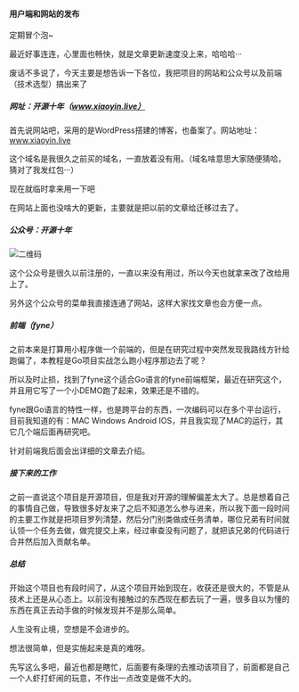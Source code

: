 #### 用户端和网站的发布

定期冒个泡~

最近好事连连，心里面也畅快，就是文章更新速度没上来，哈哈哈···

废话不多说了，今天主要是想告诉一下各位，我把项目的网站和公众号以及前端（技术选型）搞出来了

##### 网址：开源十年（www.xiaoyin.live）

首先说网站吧，采用的是WordPress搭建的博客，也备案了。网站地址：www.xiaoyin.live

这个域名是我很久之前买的域名，一直放着没有用。（域名啥意思大家随便猜哈，猜对了我发红包···）

现在就临时拿来用一下吧

在网站上面也没啥大的更新，主要就是把以前的文章给迁移过去了。

##### 公众号：开源十年

![二维码](https://www.xiaoyin.live/wp-content/uploads/2022/11/qrcode.bmp)

这个公众号是很久以前注册的，一直以来没有用过，所以今天也就拿来改了改给用上了。

另外这个公众号的菜单我直接连通了网站，这样大家找文章也会方便一点。

##### 前端（fyne）

之前本来是打算用小程序做一个前端的，但是在研究过程中突然发现我路线方针给跑偏了，本教程是Go项目实战怎么跑小程序那边去了呢？

所以及时止损，找到了fyne这个适合Go语言的fyne前端框架，最近在研究这个，并且用它写了一个小DEMO跑了起来，效果还是不错的。

fyne跟Go语言的特性一样，也是跨平台的东西，一次编码可以在多个平台运行，目前我知道的有：MAC Windows Android IOS，并且我实现了MAC的运行，其它几个端后面再研究吧。

针对前端我后面会出详细的文章去介绍。

##### 接下来的工作

之前一直说这个项目是开源项目，但是我对开源的理解偏差太大了。总是想着自己的事情自己做，导致很多好友来了之后不知道怎么参与进来，所以我下面一段时间的主要工作就是把项目罗列清楚，然后分门别类做成任务清单，哪位兄弟有时间就认领一个任务去做，做完提交上来，经过审查没有问题了，就把该兄弟的代码进行合并然后加入贡献名单。

##### 总结

开始这个项目也有段时间了，从这个项目开始到现在，收获还是很大的，不管是从技术上还是从心态上。以前没有接触过的东西现在都去玩了一遍，很多自以为懂的东西在真正去动手做的时候发现并不是那么简单。

人生没有止境，空想是不会进步的。

想法很简单，但是实施起来是真的难呀。

先写这么多吧，最近也都是瞎忙，后面要有条理的去推动该项目了，前面都是自己一个人虾打虾闹的玩意，不作出一点改变是做不大的。